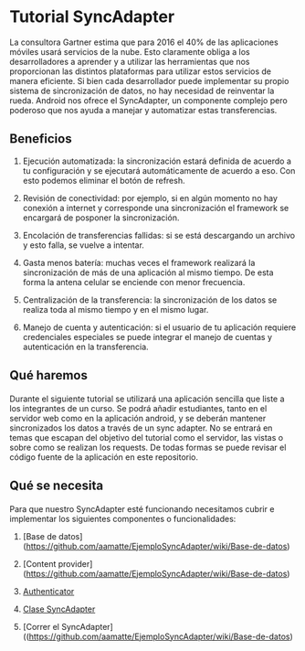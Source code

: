 # Tutorial SyncAdapter
La consultora Gartner estima que para 2016 el 40% de las aplicaciones
móviles usará servicios de la nube. Esto claramente obliga a los
desarrolladores a aprender y a utilizar las herramientas que nos
proporcionan las distintos plataformas para utilizar estos servicios de
manera eficiente. Si bien cada desarrollador puede implementar su propio
sistema de sincronización de datos, no hay necesidad de reinventar la
rueda. Android nos ofrece el SyncAdapter, un componente complejo pero poderoso que nos
ayuda a manejar y automatizar estas transferencias.

Beneficios
----------

1.  Ejecución automatizada: la sincronización estará definida de acuerdo
    a tu configuración y se ejecutará automáticamente de acuerdo a eso.
    Con esto podemos eliminar el botón de refresh.

2.  Revisión de conectividad: por ejemplo, si en algún momento no hay
    conexión a internet y corresponde una sincronización el framework se
    encargará de posponer la sincronización.

3.  Encolación de transferencias fallidas: si se está descargando un
    archivo y esto falla, se vuelve a intentar.

4.  Gasta menos batería: muchas veces el framework realizará la
    sincronización de más de una aplicación al mismo tiempo. De esta
    forma la antena celular se enciende con menor frecuencia.

5.  Centralización de la transferencia: la sincronización de los datos
    se realiza toda al mismo tiempo y en el mismo lugar.

6.  Manejo de cuenta y autenticación: si el usuario de tu aplicación
    requiere credenciales especiales se puede integrar el manejo de
    cuentas y autenticación en la transferencia.

Qué haremos
-----------

####

Durante el siguiente tutorial se utilizará una aplicación sencilla que
liste a los integrantes de un curso. Se podrá añadir estudiantes, tanto
en el servidor web como en la aplicación android, y se deberán mantener
sincronizados los datos a través de un sync adapter. No se entrará en
temas que escapan del objetivo del tutorial como el servidor, las vistas
o sobre como se realizan los requests. De todas formas se puede revisar 
el código fuente de la aplicación en este repositorio.

Qué se necesita
---------------

####

Para que nuestro SyncAdapter esté funcionando necesitamos cubrir e
implementar los siguientes componentes o funcionalidades:

1.  [Base de datos] (https://github.com/aamatte/EjemploSyncAdapter/wiki/Base-de-datos)

2.  [Content provider] (https://github.com/aamatte/EjemploSyncAdapter/wiki/Base-de-datos)

3.  [Authenticator](https://github.com/aamatte/EjemploSyncAdapter/wiki/Base-de-datos)

4.  [Clase SyncAdapter](https://github.com/aamatte/EjemploSyncAdapter/wiki/Base-de-datos)

5.  [Correr el SyncAdapter]((https://github.com/aamatte/EjemploSyncAdapter/wiki/Base-de-datos)
